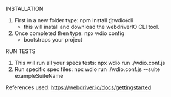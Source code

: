 INSTALLATION

1.  First in a new folder type:  npm install @wdio/cli
    -  this will install and download the webdriverIO CLI tool.
2.  Once completed then type:  npx wdio config
    -  bootstraps your project

RUN TESTS
1.  This will run all your specs tests:  npx wdio run ./wdio.conf.js
2.  Run specific spec files:  npx wdio run ./wdio.conf.js --suite exampleSuiteName

References used:
https://webdriver.io/docs/gettingstarted